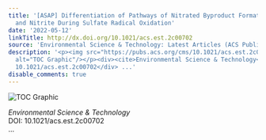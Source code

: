 ```yaml
---
title: '[ASAP] Differentiation of Pathways of Nitrated Byproduct Formation from Ammonium
  and Nitrite During Sulfate Radical Oxidation'
date: '2022-05-12'
linkTitle: http://dx.doi.org/10.1021/acs.est.2c00702
source: 'Environmental Science & Technology: Latest Articles (ACS Publications)'
description: '<p><img src="https://pubs.acs.org/cms/10.1021/acs.est.2c00702/asset/images/medium/es2c00702_0007.gif"
  alt="TOC Graphic"/></p><div><cite>Environmental Science & Technology</cite></div><div>DOI:
  10.1021/acs.est.2c00702</div> ...'
disable_comments: true
---
```

<p><img src="https://pubs.acs.org/cms/10.1021/acs.est.2c00702/asset/images/medium/es2c00702_0007.gif" alt="TOC Graphic"/></p><div><cite>Environmental Science & Technology</cite></div><div>DOI: 10.1021/acs.est.2c00702</div> ...